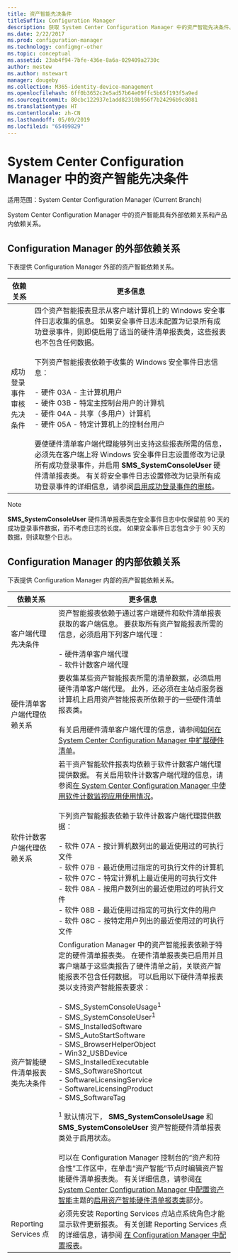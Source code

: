 ```yaml
---
title: 资产智能先决条件
titleSuffix: Configuration Manager
description: 获取 System Center Configuration Manager 中的资产智能先决条件。
ms.date: 2/22/2017
ms.prod: configuration-manager
ms.technology: configmgr-other
ms.topic: conceptual
ms.assetid: 23ab4f94-7bfe-436e-8a6a-029409a2730c
author: mestew
ms.author: mstewart
manager: dougeby
ms.collection: M365-identity-device-management
ms.openlocfilehash: 6ff0b3652c2e5ad57b64e09ffc5b65f193f5a9ed
ms.sourcegitcommit: 80cbc122937e1add82310b956f7b24296b9c8081
ms.translationtype: HT
ms.contentlocale: zh-CN
ms.lasthandoff: 05/09/2019
ms.locfileid: "65499829"
---
```

# <a name="prerequisites-for-asset-intelligence-in-system-center-configuration-manager"></a>System Center Configuration Manager 中的资产智能先决条件

适用范围：System Center Configuration Manager (Current Branch)

System Center Configuration Manager 中的资产智能具有外部依赖关系和产品内依赖关系。  

## <a name="dependencies-external-to-configuration-manager"></a>Configuration Manager 的外部依赖关系  
 下表提供 Configuration Manager 外部的资产智能依赖关系。  

|依赖关系|更多信息|  
|----------------|----------------------|  
|成功登录事件审核先决条件|四个资产智能报表显示从客户端计算机上的 Windows 安全事件日志收集的信息。 如果安全事件日志未配置为记录所有成功登录事件，则即使启用了适当的硬件清单报表类，这些报表也不包含任何数据。<br /><br /> 下列资产智能报表依赖于收集的 Windows 安全事件日志信息：<br /><br /> -   硬件 03A - 主计算机用户<br />-   硬件 03B - 特定主控制台用户的计算机<br />-   硬件 04A - 共享（多用户）计算机<br />-   硬件 05A - 特定计算机上的控制台用户<br /><br /> 要使硬件清单客户端代理能够列出支持这些报表所需的信息，必须先在客户端上将 Windows 安全事件日志设置修改为记录所有成功登录事件，并启用 **SMS_SystemConsoleUser** 硬件清单报表类。 有关将安全事件日志设置修改为记录所有成功登录事件的详细信息，请参阅[启用成功登录事件的审核](../../../../core/clients/manage/asset-intelligence/configuring-asset-intelligence.md#BKMK_EnableSuccessLogonEvents)。|  

> [!NOTE]  
>  **SMS_SystemConsoleUser** 硬件清单报表类在安全事件日志中仅保留前 90 天的成功登录事件数据，而不考虑日志的长度。 如果安全事件日志包含少于 90 天的数据，则读取整个日志。  

## <a name="dependencies-internal-to-configuration-manager"></a>Configuration Manager 的内部依赖关系  
 下表提供 Configuration Manager 内部的资产智能依赖关系。  

|依赖关系|更多信息|  
|----------------|----------------------|  
|客户端代理先决条件|资产智能报表依赖于通过客户端硬件和软件清单报表获取的客户端信息。 要获取所有资产智能报表所需的信息，必须启用下列客户端代理：<br /><br /> -   硬件清单客户端代理<br />-   软件计数客户端代理|  
|硬件清单客户端代理依赖关系|要收集某些资产智能报表所需的清单数据，必须启用硬件清单客户端代理。 此外，还必须在主站点服务器计算机上启用资产智能报表所依赖于的一些硬件清单报表类。<br /><br /> 有关启用硬件清单客户端代理的信息，请参阅[如何在 System Center Configuration Manager 中扩展硬件清单](../../../../core/clients/manage/inventory/extend-hardware-inventory.md)。|  
|软件计数客户端代理依赖关系|若干资产智能软件报表均依赖于软件计数客户端代理提供数据。 有关启用软件计数客户端代理的信息，请参阅[在 System Center Configuration Manager 中使用软件计数监视应用使用情况](../../../../apps/deploy-use/monitor-app-usage-with-software-metering.md)。<br /><br /> 下列资产智能报表依赖于软件计数客户端代理提供数据：<br /><br /> -   软件 07A - 按计算机数列出的最近使用过的可执行文件<br />-   软件 07B - 最近使用过指定的可执行文件的计算机<br />-   软件 07C - 特定计算机上最近使用的可执行文件<br />-   软件 08A - 按用户数列出的最近使用过的可执行文件<br />-   软件 08B - 最近使用过指定的可执行文件的用户<br />-   软件 08C - 按特定用户列出的最近使用过的可执行文件|  
|资产智能硬件清单报表类先决条件|Configuration Manager 中的资产智能报表依赖于特定的硬件清单报表类。 在硬件清单报表类已启用并且客户端基于这些类报告了硬件清单之前，关联资产智能报表不包含任何数据。 可以启用以下硬件清单报表类以支持资产智能报表要求：<br /><br /> -   SMS_SystemConsoleUsage<sup>1</sup><br />-   SMS_SystemConsoleUser<sup>1</sup><br />-   SMS_InstalledSoftware<br />-   SMS_AutoStartSoftware<br />-   SMS_BrowserHelperObject<br />-   Win32_USBDevice<br />-   SMS_InstalledExecutable<br />-   SMS_SoftwareShortcut<br />-   SoftwareLicensingService<br />-   SoftwareLicensingProduct<br />-   SMS_SoftwareTag<br /><br /> <sup>1</sup> 默认情况下， **SMS_SystemConsoleUsage** 和 **SMS_SystemConsoleUser** 资产智能硬件清单报表类处于启用状态。<br /><br /> 可以在 Configuration Manager 控制台的“资产和符合性”工作区中，在单击“资产智能”节点时编辑资产智能硬件清单报表类。 有关详细信息，请参阅[在 System Center Configuration Manager 中配置资产智能](../../../../core/clients/manage/asset-intelligence/configuring-asset-intelligence.md)主题的[启用资产智能硬件清单报表类](../../../../core/clients/manage/asset-intelligence/configuring-asset-intelligence.md#BKMK_EnableAssetIntelligence)部分。|  
|Reporting Services 点|必须先安装 Reporting Services 点站点系统角色才能显示软件更新报表。 有关创建 Reporting Services 点的详细信息，请参阅 [在 Configuration Manager 中配置报表](http://go.microsoft.com/fwlink/p/?LinkId=232661)。|  
